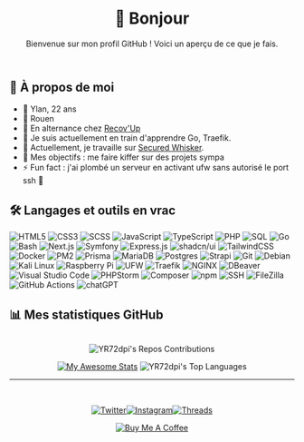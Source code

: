 <header>

# 👋 Bonjour

Bienvenue sur mon profil GitHub ! Voici un aperçu de ce que je fais.

</header>

<section>

## 🌟 À propos de moi
- 🧔 Ylan, 22 ans
- 🏡 Rouen
- 🏢 En alternance chez [Recov'Up](https://recovup.fr/)
- 🌱 Je suis actuellement en train d'apprendre Go, Traefik.
- 💼 Actuellement, je travaille sur [Secured Whisker](https://github.com/YR72dpi/SecuredWhisker).
- 🎯 Mes objectifs : me faire kiffer sur des projets sympa
- ⚡ Fun fact : j'ai plombé un serveur en activant ufw sans autorisé le port ssh 🤡


</section>

<section>

## 🛠️ Langages et outils en vrac
![HTML5](https://img.shields.io/badge/-HTML5-E34F26?logo=html5&logoColor=white&style=flat-square)
![CSS3](https://img.shields.io/badge/-CSS3-1572B6?logo=css3&logoColor=white&style=flat-square)
![SCSS](https://img.shields.io/badge/-SCSS-CC6699?logo=sass&logoColor=white&style=flat-square)
![JavaScript](https://img.shields.io/badge/-JavaScript-F7DF1E?logo=javascript&logoColor=black&style=flat-square)
![TypeScript](https://img.shields.io/badge/-TypeScript-3178C6?logo=typescript&logoColor=white&style=flat-square)
![PHP](https://img.shields.io/badge/-PHP-777BB4?logo=php&logoColor=white&style=flat-square)
![SQL](https://img.shields.io/badge/-SQL-003B57?logo=databricks&logoColor=white&style=flat-square)
![Go](https://img.shields.io/badge/-Go-00ADD8?logo=go&logoColor=white&style=flat-square)
![Bash](https://img.shields.io/badge/-Bash-4EAA25?logo=gnu-bash&logoColor=white&style=flat-square)
![Next.js](https://img.shields.io/badge/-Next.js-000000?logo=next.js&logoColor=white&style=flat-square)
![Symfony](https://img.shields.io/badge/-Symfony-000000?logo=symfony&logoColor=white&style=flat-square)
![Express.js](https://img.shields.io/badge/Express.js-%23404d59.svg?logo=express&logoColor=%2361DAFB)
![shadcn/ui](https://img.shields.io/badge/shadcn%2Fui-000?logo=shadcnui&logoColor=fff)
![TailwindCSS](https://img.shields.io/badge/Tailwind%20CSS-%2338B2AC.svg?logo=tailwind-css&logoColor=white)
![Docker](https://img.shields.io/badge/-Docker-2496ED?logo=docker&logoColor=white&style=flat-square)
![PM2](https://img.shields.io/badge/-PM2-2B2B2B?logo=pm2&logoColor=white&style=flat-square)
![Prisma](https://img.shields.io/badge/Prisma-2D3748?logo=prisma&logoColor=white)
![MariaDB](https://img.shields.io/badge/MariaDB-003545?logo=mariadb&logoColor=white)
![Postgres](https://img.shields.io/badge/Postgres-%23316192.svg?logo=postgresql&logoColor=white)
![Strapi](https://img.shields.io/badge/Strapi-%232E7EEA.svg?logo=strapi&logoColor=white)
![Git](https://img.shields.io/badge/-Git-F05032?logo=git&logoColor=white&style=flat-square)
![Debian](https://img.shields.io/badge/-Debian-A81D33?logo=debian&logoColor=white&style=flat-square)
![Kali Linux](https://img.shields.io/badge/Kali%20Linux-557C94?logo=kalilinux&logoColor=fff)
![Raspberry Pi](https://img.shields.io/badge/-Raspberry%20Pi-A22846?logo=raspberrypi&logoColor=white&style=flat-square)
![UFW](https://img.shields.io/badge/-UFW-0078D7?logo=linux&logoColor=white&style=flat-square)
![Traefik](https://img.shields.io/badge/-Traefik-24A1C1?logo=traefik&logoColor=white&style=flat-square)
![NGINX](https://img.shields.io/badge/-NGINX-009639?logo=nginx&logoColor=white&style=flat-square)
![DBeaver](https://img.shields.io/badge/-DBeaver-3776AB?logo=dbeaver&logoColor=white&style=flat-square)
![Visual Studio Code](https://custom-icon-badges.demolab.com/badge/Visual%20Studio%20Code-0078d7.svg?logo=vsc&logoColor=whitee)
![PHPStorm](https://img.shields.io/badge/-PHPStorm-000000?logo=phpstorm&logoColor=white&style=flat-square)
![Composer](https://img.shields.io/badge/Composer-885630?logo=composer&logoColor=fff)
![npm](https://img.shields.io/badge/npm-CB3837?logo=npm&logoColor=fff)
![SSH](https://img.shields.io/badge/-SSH-4A4A4A?logo=ssh&logoColor=white&style=flat-square)
![FileZilla](https://img.shields.io/badge/-FileZilla-FF0000?logo=filezilla&logoColor=white&style=flat-square)
![GitHub Actions](https://img.shields.io/badge/GitHub_Actions-2088FF?logo=github-actions&logoColor=white)
![chatGPT](https://img.shields.io/badge/chatGPT-74aa9c?logo=openai&logoColor=white)

</section>


<section>

## 📊 Mes statistiques GitHub

<img src="" alt="" />

<div align="center">

![YR72dpi's Repos Contributions](https://ghchart.rshah.org/YR72dpi)

[![My Awesome Stats](https://awesome-github-stats.azurewebsites.net/user-stats/YR72dpi?cardType=level&theme=default&preferLogin=false&border=false)](https://git.io/awesome-stats-card)
![YR72dpi's Top Languages](https://github-readme-stats.vercel.app/api/top-langs/?username=YR72dpi&theme=default&show_icons=true&hide_border=true&layout=compact)

</div>

</section>

---
<br>
<footer align="center">
  
[![Twitter](https://img.shields.io/badge/-Twitter-1DA1F2?logo=twitter&logoColor=white&style=flat-square)](https://twitter.com/YR72dpi)[![Instagram](https://img.shields.io/badge/-Instagram-E4405F?logo=instagram&logoColor=white&style=flat-square)](https://www.instagram.com/ylanrousselle/)[![Threads](https://img.shields.io/badge/-Threads-000000?logo=threads&logoColor=white&style=flat-square)](https://www.threads.net/@ylanrousselle)

[![Buy Me A Coffee](https://img.shields.io/badge/Buy%20Me%20a%20Coffee-ffdd00?&logo=buy-me-a-coffee&logoColor=black)
](https://www.buymeacoffee.com/yr72dpi)

</footer>